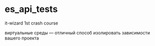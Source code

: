 # es_api_tests

it-wizard 1st crash course

виртуальные среды — отличный способ изолировать зависимости вашего проекта
